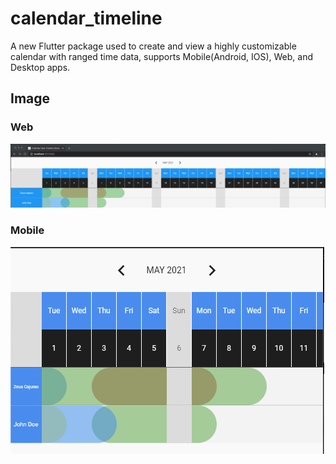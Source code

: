 # calendar_timeline

A new Flutter package used to create and view a highly customizable calendar with ranged time data, supports Mobile(Android, IOS), Web, and Desktop apps.

## Image

### Web
![alt text](https://github.com/alnaughty/calendar_data_timeline/blob/master/images/web-full.png)

### Mobile
![alt text](https://github.com/alnaughty/calendar_data_timeline/blob/master/images/mobile.png)

